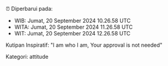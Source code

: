 ⏰ Diperbarui pada:
- WIB: Jumat, 20 September 2024 10.26.58 UTC
- WITA: Jumat, 20 September 2024 11.26.58 UTC
- WIT: Jumat, 20 September 2024 12.26.58 UTC

Kutipan Inspiratif:
"I am who I am, Your approval is not needed"


Kategori: attitude

